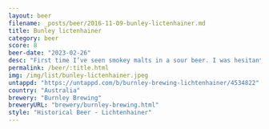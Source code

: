 ```yaml
---
layout: beer
filename: _posts/beer/2016-11-09-bunley-lictenhainer.md
title: Bunley lictenhainer
category: beer
score: 8
beer-date: "2023-02-26"
desc: "First time I’ve seen smokey malts in a sour beer. I was hesitant at first but it keeps getting better. The smoke adds a layer on top of a refreshing sour"
permalink: /beer/:title.html
img: /img/list/bunley-lictenhainer.jpeg
untappd: "https://untappd.com/b/burnley-brewing-lichtenhainer/4534822"
country: "Australia"
brewery: "Burnley Brewing"
breweryURL: "brewery/burnley-brewing.html"
style: "Historical Beer - Lichtenhainer"
---
```

